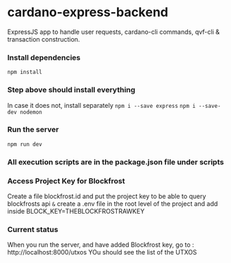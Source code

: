 # cardano-express-backend
ExpressJS app to handle user requests, cardano-cli commands, qvf-cli &amp; transaction construction.

### Install dependencies

`npm install`

### Step above should install everything
In case it does not, install separately
`npm i --save express`
`npm i --save-dev nodemon`


### Run the server

`npm run dev`

### All execution scripts are in the package.json file under scripts

### Access Project Key for Blockfrost
Create a file blockfrost.id and put the project key to be able to query blockfrosts api
`&`
create a .env file in the root level of the project and add inside
BLOCK_KEY=THEBLOCKFROSTRAWKEY

### Current status
When you run the server, and have added Blockfrost key,  go to : http://localhost:8000/utxos
YOu should see the list of the UTXOS